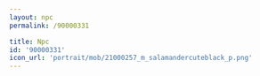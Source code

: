 ```yaml
---
layout: npc
permalink: /90000331

title: Npc
id: '90000331'
icon_url: 'portrait/mob/21000257_m_salamandercuteblack_p.png'
---
```

